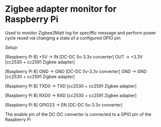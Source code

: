 # Zigbee adapter monitor for Raspberry Pi

Used to monitor Zigbee2Mqtt log for speciffic message and perform power cycle resed via changing a state of a configured GPIO pin
  
*Setup:*

[Raspberry Pi B] +5V    ->   IN  [DC-DC 5v-3.3v converter] OUT     ->  +3.3V [cc2530 + cc2591 Zigbee adapter]

[Raspberry Pi B] GND    ->   GND [DC-DC 5v-3.3v converter] GND     ->  GND   [cc2530 + cc2591 Zigbee adapter]

[Raspberry Pi B] TXD0   ->   TXD [cc2530 + cc2591 Zigbee adapter]

[Raspberry Pi B] RXD0   ->   RXD [cc2530 + cc2591 Zigbee adapter] 

[Raspberry Pi B] GPIO23 ->   EN  [DC-DC 5v-3.3v converter]

The enable pin of the DC-DC converter is connected to a GPIO pin of the Raspberry Pi

